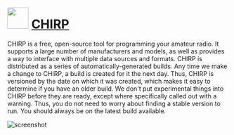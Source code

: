 ﻿# <img src="https://cdn.jsdelivr.net/gh/chtof/chocolatey-packages/manual/chirp.install/chirp.install.png" width="48" height="48"/> [CHIRP](https://chocolatey.org/packages/chirp.install)

CHIRP is a free, open-source tool for programming your amateur radio. It supports a large number of manufacturers and models, as well as provides a way to interface with multiple data sources and formats.
CHIRP is distributed as a series of automatically-generated builds. Any time we make a change to CHIRP, a build is created for it the next day. Thus, CHIRP is versioned by the date on which it was created, which makes it easy to determine if you have an older build. We don't put experimental things into CHIRP before they are ready, except where specifically called out with a warning. Thus, you do not need to worry about finding a stable version to run. You should always be on the latest build available.

![screenshot](https://cdn.jsdelivr.net/gh/chtof/chocolatey-packages/manual/chirp.install/screenshot.png)
